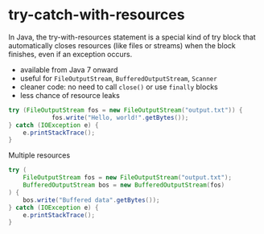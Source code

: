 # try-catch-with-resources

In Java, the try-with-resources statement is a special kind of try block that automatically closes resources (like files or streams) when the block finishes, even if an exception occurs.

- available from Java 7 onward
- useful for `FileOutputStream`, `BufferedOutputStream`, `Scanner`
- cleaner code: no need to call `close()` or use `finally` blocks
- less chance of resource leaks

```java
try (FileOutputStream fos = new FileOutputStream("output.txt")) {
            fos.write("Hello, world!".getBytes());
} catch (IOException e) {
    e.printStackTrace();
}
```

Multiple resources

```java
try (
    FileOutputStream fos = new FileOutputStream("output.txt");
    BufferedOutputStream bos = new BufferedOutputStream(fos)
) {
    bos.write("Buffered data".getBytes());
} catch (IOException e) {
    e.printStackTrace();
}
```
